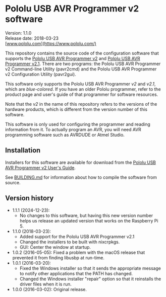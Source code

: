# Pololu USB AVR Programmer v2 software

Version: 1.1.0<br/>
Release date: 2018-03-23<br/>
[www.pololu.com](https://www.pololu.com/)

This repository contains the source code of the configuration software that
supports the [Pololu USB AVR Programmer v2](https://www.pololu.com/product/3170)
and [Pololu USB AVR Programmer v2.1](https://www.pololu.com/product/3172).
There are two programs: the Pololu USB AVR Programmer v2 Command-line Utility
(pavr2cmd) and the Pololu USB AVR Programmer v2 Configuration Utility (pavr2gui).

This software only supports the Pololu USB AVR Programmer *v2* and *v2.1*,
which are *blue-colored*.  If you have an older Pololu programmer,
refer to the product page and user's guide of that programmer for software
resources.

Note that the *v2* in the name of this repository refers to the versions of the
hardware products, which is different from the version number of this software.

This software is only used for configuring the programmer and reading
information from it.  To actually program an AVR, you will need AVR programming
software such as AVRDUDE or Atmel Studio.

## Installation

Installers for this software are available for download from the
[Pololu USB AVR Programmer v2 User's Guide][guide].

See [BUILDING.md](BUILDING.md) for information about how to compile
the software from source.

## Version history

* 1.1.1 (2024-12-23):
    * No changes to this software, but having this new version number helps
      us release an updated version that works on the Raspberry Pi 5.
* 1.1.0 (2018-03-23):
    * Added support for the Pololu USB AVR Programmer v2.1
    * Changed the installers to be built with nixcrpkgs.
    * GUI: Center the window at startup.
* 1.0.2 (2016-05-05): Fixed a problem with the macOS release that prevented
  it from finding libusbp at run-time.
* 1.0.1 (2016-03-20):
    * Fixed the Windows installer so that it sends the appropriate message to
      notify other applications that the PATH has changed.
    * Changed the Windows installer "repair" option so that it reinstalls
      the driver files when it is run.
* 1.0.0 (2016-03-02): Original release.

[guide]: http://www.pololu.com/docs/0J67
